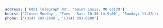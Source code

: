 ```yaml
---
address: ['6051 Telegraph Rd', 'Saint Louis, MO 63129']
hours: ['Closed Monday', 'Tues - Sat: 10:30 to 9:00', 'Sunday: 11:30 to 9:00']
phone: ['(314) 293-2888', '(314) 293-0888']
---
```

